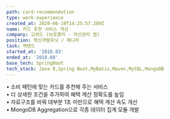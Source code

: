 ```yaml
---
path: card-recommendation
type: work-experience
created_at: 2020-06-19T14:25:57.289Z
name: 카드 추천 서비스 개선
company: 고위드 (브로콜리 - 자산관리 앱)
position: 혁신개발유닛 / 매니저
task: 백엔드
started_at: '2018.03'
ended_at: '2018.08'
base_tech: SpringBoot
tech_stack: Java 8,Spring Boot,MyBatis,Maven,MySQL,MongoDB
---
```


• 소비 패턴에 맞는 카드를 추천해 주는 서비스<br/>
• 더 상세한 조건을 추가하여 혜택 계산 정확도를 높임<br/>
• 자료구조를 바꿔 대부분 1초 미만으로 혜택 계산 속도 개선<br/>
• MongoDB Aggregation으로 각종 데이터 집계 모듈 개발
